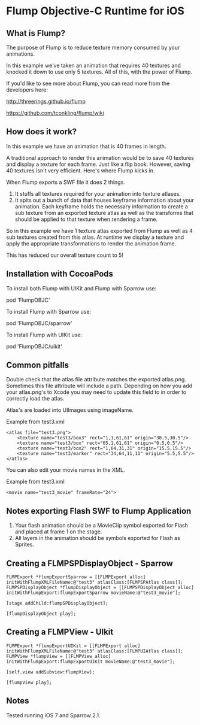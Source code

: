 Flump Objective-C Runtime for iOS
======

What is Flump?
----------------

The purpose of Flump is to reduce texture memory consumed by your animations.

In this example we've taken an animation that requires 40 textures and knocked it down to use only 5 textures.  All of this, with the power of Flump.

If you'd like to see more about Flump, you can read more from the developers here:

http://threerings.github.io/flump

https://github.com/tconkling/flump/wiki


How does it work?
----------------

In this example we have an animation that is 40 frames in length. 

A traditional approach to render this animation would be to save 40 textures and display a texture for each frame. Just like a flip book.  However, saving 40 textures isn't very efficient.  Here's where Flump kicks in.

When Flump exports a SWF file it does 2 things.

1. It stuffs all textures required for your animation into texture atlases.
2. It spits out a bunch of data that houses keyframe information about your animation.  Each keyframe holds the necessary information to create a sub texture from an exported texture atlas as well as the transforms that should be applied to that texture when rendering a frame.

So in this example we have 1 texture atlas exported from Flump as well as 4 sub textures created from this atlas.  At runtime we display a texture and apply the appropriate transformations to render the animation frame.

This has reduced our overall texture count to 5!


Installation with CocoaPods
----------------

To install both Flump with UIKit and Flump with Sparrow use:

pod 'FlumpOBJC'

To install Flump with Sparrow use:

pod 'FlumpOBJC/sparrow'

To install Flump with UIKit use:

pod 'FlumpOBJC/uikit'


Common pitfalls
----------------

Double check that the atlas file attribute matches the exported atlas.png.  Sometimes this file attribute will include a path.  Depending on how you add your atlas.png's to Xcode you may need to update this field to in order to correctly load the atlas.

Atlas's are loaded into UIImages using imageName.

Example from test3.xml
```
<atlas file="test3.png">
    <texture name="test3/box3" rect="1,1,61,61" origin="30.5,30.5"/>
    <texture name="test3/box" rect="65,1,61,61" origin="0.5,0.5"/>
    <texture name="test3/box2" rect="1,64,31,31" origin="15.5,15.5"/>
    <texture name="test3/marker" rect="34,64,11,11" origin="5.5,5.5"/>
</atlas>
```

You can also edit your movie names in the XML.

Example from test3.xml

```
<movie name="test3_movie" frameRate="24">
```


Notes exporting Flash SWF to Flump Application
----------------

1. Your flash animation should be a MovieClip symbol exported for Flash and placed at frame 1 on the stage.
2. All layers in the animation should be symbols exported for Flash as Sprites.


Creating a FLMPSPDisplayObject - Sparrow
----------------

```
FLMPExport *flumpExportSparrow = [[FLMPExport alloc] initWithFlumpXMLFileName:@"test3" atlasClass:[FLMPSPAtlas class]];
FLMPSPDisplayObject *flumpDisplayObject = [[FLMPSPDisplayObject alloc] initWithFlumpExport:flumpExportSparrow movieName:@"test3_movie"];

[stage addChild:flumpSPDisplayObject];

[flumpDisplayObject play];
```


Creating a FLMPView - UIkit
----------------

```
FLMPExport *flumpExportUIKit = [[FLMPExport alloc] initWithFlumpXMLFileName:@"test3" atlasClass:[FLMPUIAtlas class]];
FLMPView *flumpView = [[FLMPView alloc] initWithFlumpExport:flumpExportUIKit movieName:@"test3_movie"];

[self.view addSubview:flumpView];

[flumpView play];
```


Notes
----------------

Tested running iOS 7 and Sparrow 2.1.